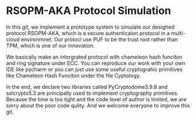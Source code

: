 # RSOPM-AKA Protocol Simulation

In this git, we implement a prototype system to simulate our desighed protocol RSOPM-AKA, which is a secure authenticaion protocol in a multi-cloud environmnet. Our protocl use PUF
to be the trust root rather than TPM, which is one of our innovation.

We basically make an intergrated protocol with chameleon hash funciton and ring signature under ECC. You can reproduce our work with your own IDE like pycharm or you can just use 
some useful cryptograhic primitives like Chameleon Hash Funciton under the file Cyptology. 

In the end, we declare two libraries called PyCryptodome3.9.8 and sslcrypto5.3 are principally used to implement cryptography primitives. Because the time is too tight and the code 
level of author is limited, we are sorry about the poor code qulity. And we welcome everyone to improve this git.
